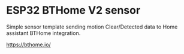 # ESP32 BTHome V2 sensor

Simple sensor template sending motion Clear/Detected data to Home assistant BTHome integration.

https://bthome.io/
